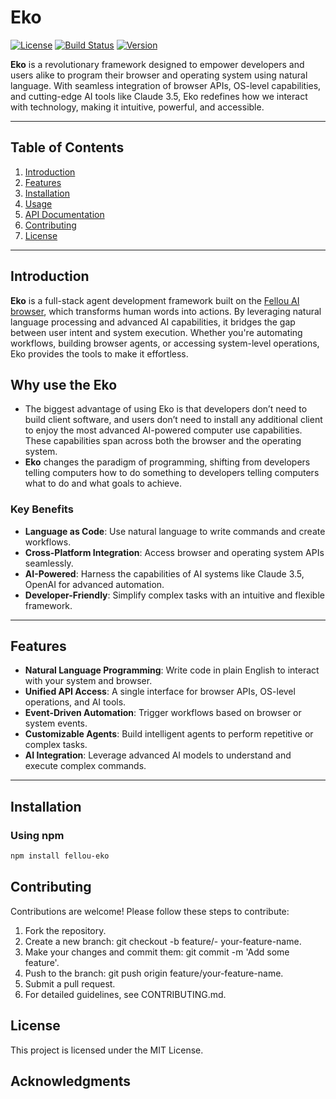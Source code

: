 # **Eko**

[![License](https://img.shields.io/badge/license-MIT-blue.svg)](LICENSE)  [![Build Status](https://img.shields.io/badge/build-passing-brightgreen.svg)](https://example.com/build-status)  [![Version](https://img.shields.io/badge/version-0.1.0-yellow.svg)](https://example.com/version)  

**Eko** is a revolutionary framework designed to empower developers and users alike to program their browser and operating system using natural language. With seamless integration of browser APIs, OS-level capabilities, and cutting-edge AI tools like Claude 3.5, Eko redefines how we interact with technology, making it intuitive, powerful, and accessible.

---

## **Table of Contents**

1. [Introduction](#introduction)  
2. [Features](#features)  
3. [Installation](#installation)  
4. [Usage](#usage)  
5. [API Documentation](#api-documentation)  
6. [Contributing](#contributing)  
7. [License](#license)  

---

## **Introduction**

**Eko** is a full-stack agent development framework built on the [Fellou AI browser](https://fellou.ai), which transforms human words into actions. By leveraging natural language processing and advanced AI capabilities, it bridges the gap between user intent and system execution. Whether you're automating workflows, building browser agents, or accessing system-level operations, Eko provides the tools to make it effortless.  

## **Why use the Eko**
- The biggest advantage of using Eko is that developers don’t need to build client software, and users don’t need to install any additional client to enjoy the most advanced AI-powered computer use capabilities. These capabilities span across both the browser and the operating system.
- **Eko** changes the paradigm of programming, shifting from developers telling computers how to do something to developers telling computers what to do and what goals to achieve.


### **Key Benefits**
- **Language as Code**: Use natural language to write commands and create workflows.  
- **Cross-Platform Integration**: Access browser and operating system APIs seamlessly.  
- **AI-Powered**: Harness the capabilities of AI systems like Claude 3.5, OpenAI for advanced automation.  
- **Developer-Friendly**: Simplify complex tasks with an intuitive and flexible framework.  

---

## **Features**

- **Natural Language Programming**: Write code in plain English to interact with your system and browser.  
- **Unified API Access**: A single interface for browser APIs, OS-level operations, and AI tools.  
- **Event-Driven Automation**: Trigger workflows based on browser or system events.  
- **Customizable Agents**: Build intelligent agents to perform repetitive or complex tasks.
- **AI Integration**: Leverage advanced AI models to understand and execute complex commands.

---

## **Installation**

### **Using npm**

```bash
npm install fellou-eko
```

## Contributing

Contributions are welcome! Please follow these steps to contribute:

1. Fork the repository.
2. Create a new branch: git checkout -b feature/- your-feature-name.
3. Make your changes and commit them: git commit -m 'Add some feature'.
4. Push to the branch: git push origin feature/your-feature-name.
5. Submit a pull request.
6. For detailed guidelines, see CONTRIBUTING.md.

## License
This project is licensed under the MIT License.

## Acknowledgments
